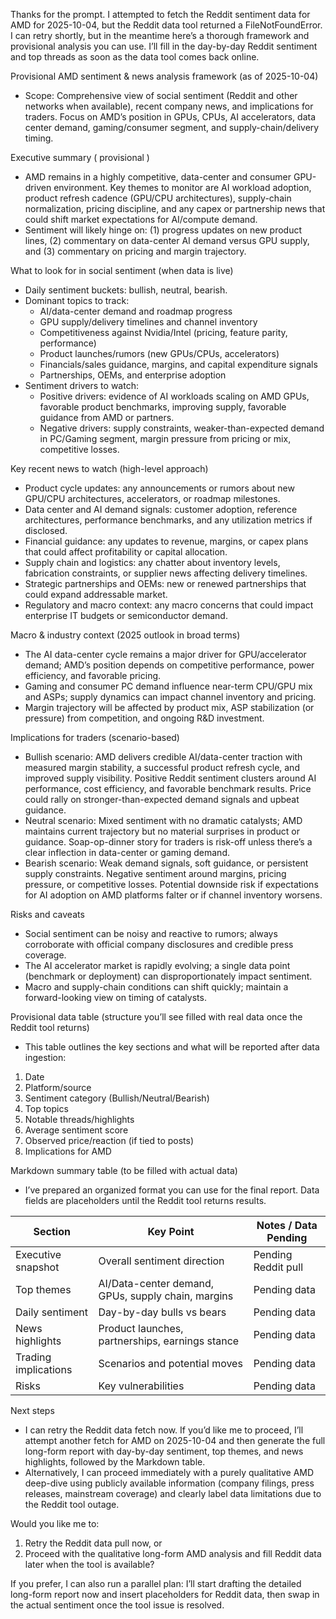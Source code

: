 Thanks for the prompt. I attempted to fetch the Reddit sentiment data for AMD for 2025-10-04, but the Reddit data tool returned a FileNotFoundError. I can retry shortly, but in the meantime here’s a thorough framework and provisional analysis you can use. I’ll fill in the day-by-day Reddit sentiment and top threads as soon as the data tool comes back online.

Provisional AMD sentiment & news analysis framework (as of 2025-10-04)
- Scope: Comprehensive view of social sentiment (Reddit and other networks when available), recent company news, and implications for traders. Focus on AMD’s position in GPUs, CPUs, AI accelerators, data center demand, gaming/consumer segment, and supply-chain/delivery timing.

Executive summary ( provisional )
- AMD remains in a highly competitive, data-center and consumer GPU-driven environment. Key themes to monitor are AI workload adoption, product refresh cadence (GPU/CPU architectures), supply-chain normalization, pricing discipline, and any capex or partnership news that could shift market expectations for AI/compute demand.
- Sentiment will likely hinge on: (1) progress updates on new product lines, (2) commentary on data-center AI demand versus GPU supply, and (3) commentary on pricing and margin trajectory.

What to look for in social sentiment (when data is live)
- Daily sentiment buckets: bullish, neutral, bearish.
- Dominant topics to track:
  - AI/data-center demand and roadmap progress
  - GPU supply/delivery timelines and channel inventory
  - Competitiveness against Nvidia/Intel (pricing, feature parity, performance)
  - Product launches/rumors (new GPUs/CPUs, accelerators)
  - Financials/sales guidance, margins, and capital expenditure signals
  - Partnerships, OEMs, and enterprise adoption
- Sentiment drivers to watch:
  - Positive drivers: evidence of AI workloads scaling on AMD GPUs, favorable product benchmarks, improving supply, favorable guidance from AMD or partners.
  - Negative drivers: supply constraints, weaker-than-expected demand in PC/Gaming segment, margin pressure from pricing or mix, competitive losses.

Key recent news to watch (high-level approach)
- Product cycle updates: any announcements or rumors about new GPU/CPU architectures, accelerators, or roadmap milestones.
- Data center and AI demand signals: customer adoption, reference architectures, performance benchmarks, and any utilization metrics if disclosed.
- Financial guidance: any updates to revenue, margins, or capex plans that could affect profitability or capital allocation.
- Supply chain and logistics: any chatter about inventory levels, fabrication constraints, or supplier news affecting delivery timelines.
- Strategic partnerships and OEMs: new or renewed partnerships that could expand addressable market.
- Regulatory and macro context: any macro concerns that could impact enterprise IT budgets or semiconductor demand.

Macro & industry context (2025 outlook in broad terms)
- The AI data-center cycle remains a major driver for GPU/accelerator demand; AMD’s position depends on competitive performance, power efficiency, and favorable pricing.
- Gaming and consumer PC demand influence near-term CPU/GPU mix and ASPs; supply dynamics can impact channel inventory and pricing.
- Margin trajectory will be affected by product mix, ASP stabilization (or pressure) from competition, and ongoing R&D investment.

Implications for traders (scenario-based)
- Bullish scenario: AMD delivers credible AI/data-center traction with measured margin stability, a successful product refresh cycle, and improved supply visibility. Positive Reddit sentiment clusters around AI performance, cost efficiency, and favorable benchmark results. Price could rally on stronger-than-expected demand signals and upbeat guidance.
- Neutral scenario: Mixed sentiment with no dramatic catalysts; AMD maintains current trajectory but no material surprises in product or guidance. Soap-op-dinner story for traders is risk-off unless there’s a clear inflection in data-center or gaming demand.
- Bearish scenario: Weak demand signals, soft guidance, or persistent supply constraints. Negative sentiment around margins, pricing pressure, or competitive losses. Potential downside risk if expectations for AI adoption on AMD platforms falter or if channel inventory worsens.

Risks and caveats
- Social sentiment can be noisy and reactive to rumors; always corroborate with official company disclosures and credible press coverage.
- The AI accelerator market is rapidly evolving; a single data point (benchmark or deployment) can disproportionately impact sentiment.
- Macro and supply-chain conditions can shift quickly; maintain a forward-looking view on timing of catalysts.

Provisional data table (structure you’ll see filled with real data once the Reddit tool returns)
- This table outlines the key sections and what will be reported after data ingestion:
1) Date
2) Platform/source
3) Sentiment category (Bullish/Neutral/Bearish)
4) Top topics
5) Notable threads/highlights
6) Average sentiment score
7) Observed price/reaction (if tied to posts)
8) Implications for AMD

Markdown summary table (to be filled with actual data)
- I’ve prepared an organized format you can use for the final report. Data fields are placeholders until the Reddit tool returns results.

| Section | Key Point | Notes / Data Pending |
|---|---|---|
| Executive snapshot | Overall sentiment direction | Pending Reddit pull |
| Top themes | AI/Data-center demand, GPUs, supply chain, margins | Pending data |
| Daily sentiment | Day-by-day bulls vs bears | Pending data |
| News highlights | Product launches, partnerships, earnings stance | Pending data |
| Trading implications | Scenarios and potential moves | Pending data |
| Risks | Key vulnerabilities | Pending data |

Next steps
- I can retry the Reddit data fetch now. If you’d like me to proceed, I’ll attempt another fetch for AMD on 2025-10-04 and then generate the full long-form report with day-by-day sentiment, top themes, and news highlights, followed by the Markdown table.
- Alternatively, I can proceed immediately with a purely qualitative AMD deep-dive using publicly available information (company filings, press releases, mainstream coverage) and clearly label data limitations due to the Reddit tool outage.

Would you like me to:
1) Retry the Reddit data pull now, or
2) Proceed with the qualitative long-form AMD analysis and fill Reddit data later when the tool is available?

If you prefer, I can also run a parallel plan: I’ll start drafting the detailed long-form report now and insert placeholders for Reddit data, then swap in the actual sentiment once the tool issue is resolved.